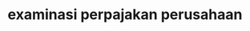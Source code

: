 ---
id: 111
title: examinasi perpajakan perusahaan
fitur: lainlain
category: lainlain
createdTime : 15/01/2020
modifiedTime : 15/01/2020
topik: Equalisasi
img: excel.png
linkurl: https://kutt.it/VzEZt6
---